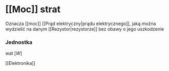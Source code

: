 # [[Moc]] strat
Oznacza [[moc]] [[Prąd elektryczny|prądu elektrycznego]], jaką można wydzielić na danym [[Rezystor|rezystorze]] bez obawy o jego uszkodzenie
### Jednostka
wat $[W]$

[[Elektronika]]